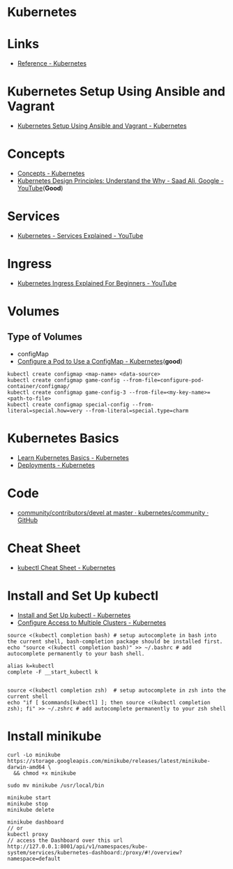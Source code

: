 # Kubernetes

# Links

* [Reference - Kubernetes](https://kubernetes.io/docs/reference/)

# Kubernetes Setup Using Ansible and Vagrant

* [Kubernetes Setup Using Ansible and Vagrant - Kubernetes](https://kubernetes.io/blog/2019/03/15/kubernetes-setup-using-ansible-and-vagrant/)

# Concepts

* [Concepts - Kubernetes](https://kubernetes.io/docs/concepts/)
* [Kubernetes Design Principles: Understand the Why - Saad Ali, Google - YouTube](https://www.youtube.com/watch?v=ZuIQurh_kDk)(**Good**)

# Services

* [Kubernetes - Services Explained - YouTube](https://www.youtube.com/watch?v=5lzUpDtmWgM&list=PL2We04F3Y_43dAehLMT5GxJhtk3mJtkl5&index=10)

# Ingress

* [Kubernetes Ingress Explained For Beginners - YouTube](https://www.youtube.com/watch?v=VicH6KojwCI&feature=youtu.be)

# Volumes

## Type of Volumes

* configMap
* [Configure a Pod to Use a ConfigMap - Kubernetes](https://kubernetes.io/docs/tasks/configure-pod-container/configure-pod-configmap/)(**good**)

```
kubectl create configmap <map-name> <data-source>
kubectl create configmap game-config --from-file=configure-pod-container/configmap/
kubectl create configmap game-config-3 --from-file=<my-key-name>=<path-to-file>
kubectl create configmap special-config --from-literal=special.how=very --from-literal=special.type=charm
```


# Kubernetes Basics

* [Learn Kubernetes Basics - Kubernetes](https://kubernetes.io/docs/tutorials/kubernetes-basics/)
* [Deployments - Kubernetes](https://kubernetes.io/docs/concepts/workloads/controllers/deployment/)



# Code

* [community/contributors/devel at master · kubernetes/community · GitHub](https://github.com/kubernetes/community/tree/master/contributors/devel#readme)


# Cheat Sheet

* [kubectl Cheat Sheet - Kubernetes](https://kubernetes.io/docs/reference/kubectl/cheatsheet/)


# Install and Set Up kubectl

* [Install and Set Up kubectl - Kubernetes](https://kubernetes.io/docs/tasks/tools/install-kubectl/#install-kubectl-on-macos)
* [Configure Access to Multiple Clusters - Kubernetes](https://kubernetes.io/docs/tasks/access-application-cluster/configure-access-multiple-clusters/)

```
source <(kubectl completion bash) # setup autocomplete in bash into the current shell, bash-completion package should be installed first.
echo "source <(kubectl completion bash)" >> ~/.bashrc # add autocomplete permanently to your bash shell.

alias k=kubectl
complete -F __start_kubectl k


source <(kubectl completion zsh)  # setup autocomplete in zsh into the current shell
echo "if [ $commands[kubectl] ]; then source <(kubectl completion zsh); fi" >> ~/.zshrc # add autocomplete permanently to your zsh shell
```

# Install minikube

```
curl -Lo minikube https://storage.googleapis.com/minikube/releases/latest/minikube-darwin-amd64 \
  && chmod +x minikube

sudo mv minikube /usr/local/bin

minikube start
minikube stop
minikube delete

minikube dashboard
// or
kubectl proxy
// access the Dashboard over this url
http://127.0.0.1:8001/api/v1/namespaces/kube-system/services/kubernetes-dashboard:/proxy/#!/overview?namespace=default 
```














